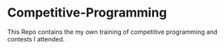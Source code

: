 # Competitive-Programming
This Repo contains the my own training of competitive programming
and contests I attended.
